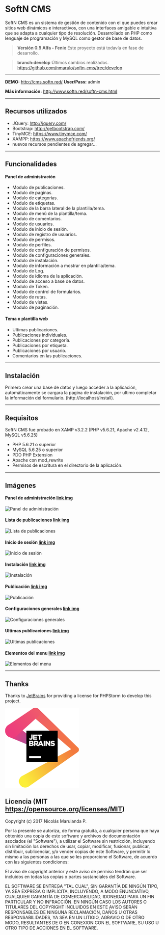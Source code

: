 SoftN CMS
===================

SoftN CMS es un sistema de gestión de contenido con el que puedes crear sitios web dinámicos e interactivos, con una interfaces amigable e intuitiva que se adapta a cualquier tipo de resolución. Desarrollado en PHP como lenguaje de programación y MySQL como gestor de base de datos.

> **Versión 0.5 Alfa - Fenix** Este proyecto está todavía en fase de desarrollo.

> **branch:develop** Últimos cambios realizados. https://github.com/nmarulo/softn-cms/tree/develop

----------

**DEMO:** http://cms.softn.red/ **User/Pass:** admin

**Más información:** http://www.softn.red/softn-cms.html

----------

Recursos utilizados
-------------

- JQuery: http://jquery.com/
- Bootstrap: http://getbootstrap.com/
- TinyMCE: https://www.tinymce.com/
- XAMPP: https://www.apachefriends.org/
- nuevos recursos pendientes de agregar...

----------

Funcionalidades
-------------

#### Panel de administración

- Modulo de publicaciones.
- Modulo de paginas.
- Modulo de categorías.
- Modulo de etiquetas.
- Modulo de la barra lateral de la plantilla/tema.
- Modulo de menú de la plantilla/tema.
- Modulo de comentarios.
- Modulo de usuarios.
- Modulo de inicio de sesión.
- Modulo de registro de usuarios.
- Modulo de permisos.
- Modulo de perfiles.
- Modulo de configuración de permisos.
- Modulo de configuraciones generales.
- Modulo de instalación.
- Modulo de información a mostrar en plantilla/tema.
- Modulo de Log.
- Modulo de idioma de la aplicación.
- Modulo de acceso a base de datos.
- Modulo de Token.
- Modulo de control de formularios.
- Modulo de rutas.
- Modulo de vistas.
- Modulo de paginación.

#### Tema o plantilla web

- Ultimas publicaciones.
- Publicaciones individuales.
- Publicaciones por categoría.
- Publicaciones por etiqueta.
- Publicaciones por usuario.
- Comentarios en las publicaciones.

----------

Instalación
-------------------

Primero crear una base de datos y luego acceder a la aplicación, automáticamente se cargara la pagina de instalación, por ultimo completar la información del formulario. (http://localhost/install).

----------

Requisitos
-------------

SoftN CMS fue probado en XAMP v3.2.2 (PHP v5.6.21, Apache v2.4.12, MySQL v5.6.25)

- PHP 5.6.21 o superior
- MySQL 5.6.25 o superior
- PDO PHP Extension
- Apache con mod_rewrite
- Permisos de escritura en el directorio de la aplicación.

----------

Imágenes
--------------------
#### Panel de administración [link img](http://i392.photobucket.com/albums/pp4/nmarulo/1_zpsrfkszqs4.png "Panel de administración")
![Panel de administración](http://i392.photobucket.com/albums/pp4/nmarulo/1_zpsrfkszqs4.png "Panel de administración")
#### Lista de publicaciones [link img](http://i392.photobucket.com/albums/pp4/nmarulo/6_zpsuhuejffa.png "Lista de publicaciones")
![Lista de publicaciones](http://i392.photobucket.com/albums/pp4/nmarulo/6_zpsuhuejffa.png "Lista de publicaciones")
#### Inicio de sesión [link img](http://i392.photobucket.com/albums/pp4/nmarulo/8_zpsghafmypt.png "Inicio de sesión")
![Inicio de sesión](http://i392.photobucket.com/albums/pp4/nmarulo/8_zpsghafmypt.png "Inicio de sesión")
#### Instalación [link img](http://i392.photobucket.com/albums/pp4/nmarulo/7_zpsmxlwm0bc.png "Instalación")
![Instalación](http://i392.photobucket.com/albums/pp4/nmarulo/7_zpsmxlwm0bc.png "Instalación")
#### Publicación [link img](http://i392.photobucket.com/albums/pp4/nmarulo/2_zpswjhhvjgm.png "Publicación")
![Publicación](http://i392.photobucket.com/albums/pp4/nmarulo/2_zpswjhhvjgm.png "Publicación")
#### Configuraciones generales [link img](http://i392.photobucket.com/albums/pp4/nmarulo/5_zpsyuwc928c.png "Configuraciones generales")
![Configuraciones generales](http://i392.photobucket.com/albums/pp4/nmarulo/5_zpsyuwc928c.png "Configuraciones generales")
#### Ultimas publicaciones [link img](http://i392.photobucket.com/albums/pp4/nmarulo/3_zpskg4foxxs.png "Ultimas publicaciones")
![Ultimas publicaciones](http://i392.photobucket.com/albums/pp4/nmarulo/3_zpskg4foxxs.png "Ultimas publicaciones")
#### Elementos del menu [link img](http://i392.photobucket.com/albums/pp4/nmarulo/4_zpsf7mzmd4e.png "Elementos del menu")
![Elementos del menu](http://i392.photobucket.com/albums/pp4/nmarulo/4_zpsf7mzmd4e.png "Elementos del menu")

----------

Thanks
--------------------

Thanks to [JetBrains](https://www.jetbrains.com/?from=SoftN%20CMS) for providing a license for PHPStorm to develop this project.

![jetbrains](https://github.com/nmarulo/softn-cms/blob/develop/jetbrains.svg "jetbrains")


Licencia (MIT https://opensource.org/licenses/MIT)
--------------------


Copyright (c) 2017 Nicolás Marulanda P.

Por la presente se autoriza, de forma gratuita, a cualquier persona que haya obtenido una copia de este software y archivos de documentación asociados (el "Software"), a utilizar el Software sin restricción, incluyendo sin limitación los derechos de usar, copiar, modificar, fusionar, publicar, distribuir, sublicenciar, y/o vender copias de este Software, y permitir lo mismo a las personas a las que se les proporcione el Software, de acuerdo con las siguientes condiciones:

El aviso de copyright anterior y este aviso de permiso tendrán que ser incluidos en todas las copias o partes sustanciales del Software.

EL SOFTWARE SE ENTREGA "TAL CUAL", SIN GARANTÍA DE NINGÚN TIPO, YA SEA EXPRESA O IMPLÍCITA, INCLUYENDO, A MODO ENUNCIATIVO, CUALQUIER GARANTÍA DE COMERCIABILIDAD, IDONEIDAD PARA UN FIN PARTICULAR Y NO INFRACCIÓN. EN NINGÚN CASO LOS AUTORES O TITULARES DEL COPYRIGHT INCLUIDOS EN ESTE AVISO SERÁN RESPONSABLES DE NINGUNA RECLAMACIÓN, DAÑOS U OTRAS RESPONSABILIDADES, YA SEA EN UN LITIGIO, AGRAVIO O DE OTRO MODO, RESULTANTES DE O EN CONEXION CON EL SOFTWARE, SU USO U OTRO TIPO DE ACCIONES EN EL SOFTWARE.

